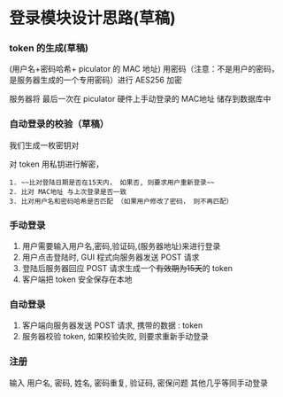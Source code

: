# 登录模块设计思路(草稿)

### token 的生成(草稿)

(用户名+密码哈希+ piculator 的 MAC 地址) 用密码（注意：不是用户的密码， 是服务器生成的一个专用密码）进行 AES256 加密

服务器将 最后一次在 piculator 硬件上手动登录的 MAC地址 储存到数据库中

### 自动登录的校验（草稿）

我们生成一枚密钥对

对 token 用私钥进行解密， 

	1. ~~比对登陆日期是否在15天内， 如果否, 则要求用户重新登录~~
	2. 比对 MAC地址 与上次登录是否一致
	3. 比对用户名和密码哈希是否匹配 （如果用户修改了密码， 则不再匹配）

### 手动登录

1. 用户需要输入用户名,密码,验证码,(服务器地址)来进行登录
2. 用户点击登陆时, GUI 程式向服务器发送 POST 请求
3. 登陆后服务器回应 POST 请求生成一个~~有效期为15天~~的 token
4. 客户端把 token 安全保存在本地

### 自动登录

1. 客户端向服务器发送 POST 请求, 携带的数据 : token
2. 服务器校验 token, 如果校验失败, 则要求重新手动登录

### 注册

输入 用户名, 密码, 姓名, 密码重复, 验证码, 密保问题 其他几乎等同手动登录